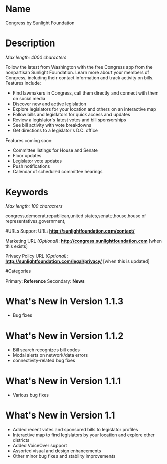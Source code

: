 # Name
Congress by Sunlight Foundation

# Description
*Max length: 4000 characters*

Follow the latest from Washington with the free Congress app from the nonpartisan Sunlight Foundation. Learn more about your members of Congress, including their contact information and track activity on bills. Features include:

* Find lawmakers in Congress, call them directly and connect with them on social media
* Discover new and active legislation
* Explore legislators for your location and others on an interactive map
* Follow bills and legislators for quick access and updates
* Review a legislator's latest votes and bill sponsorships
* See bill activity with vote breakdowns
* Get directions to a legislator's D.C. office

Features coming soon:

* Committee listings for House and Senate
* Floor updates
* Legislator vote updates
* Push notifications
* Calendar of scheduled committee hearings

# Keywords
*Max length: 100 characters*

congress,democrat,republican,united states,senate,house,house of representatives,government,

#URLs
Support URL: **http://sunlightfoundation.com/contact/**

Marketing URL *(Optional)*: **http://congress.sunlightfoundation.com** [when this exists]

Privacy Policy URL *(Optional)*: **http://sunlightfoundation.com/legal/privacy/** [when this is updated]

#Categories

Primary: **Reference**
Secondary: **News**

# What's New in Version 1.1.3

* Bug fixes


# What's New in Version 1.1.2

* Bill search recognizes bill codes
* Modal alerts on network/data errors
* connectivity-related bug fixes

# What's New in Version 1.1.1

* Various bug fixes

# What's New in Version 1.1

* Added recent votes and sponsored bills to legislator profiles
* Interactive map to find legislators by your location and explore other districts
* Added VoiceOver support
* Assorted visual and design enhancements
* Other minor bug fixes and stability improvements
